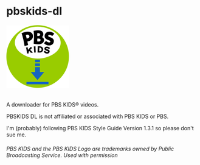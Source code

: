 # pbskids-dl
###### ![PBSKIDS DL](https://github.com/NexusSfan/pbskids-dl/blob/master/logo.svg)

A downloader for PBS KIDS® videos.

PBSKIDS DL is not affiliated or associated with PBS KIDS or PBS.

I'm (probably) following PBS KIDS Style Guide Version 1.3.1 so please don't sue me.

###### PBS KIDS and the PBS KIDS Logo are trademarks owned by Public Broadcasting Service. Used with permission
